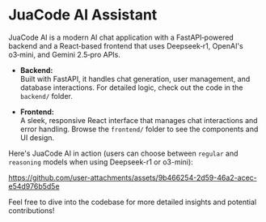 # JuaCode AI Assistant

JuaCode AI is a modern AI chat application with a FastAPI‑powered backend and a React‑based frontend that uses Deepseek‑r1, OpenAI's o3‑mini, and Gemini 2.5‑pro APIs.

- **Backend:**  
  Built with FastAPI, it handles chat generation, user management, and database interactions. For detailed logic, check out the code in the `backend/` folder.

- **Frontend:**  
  A sleek, responsive React interface that manages chat interactions and error handling. Browse the `frontend/` folder to see the components and UI design.

Here's JuaCode AI in action (users can choose between `regular` and `reasoning` models when using Deepseek-r1 or o3-mini):

  https://github.com/user-attachments/assets/9b466254-2d59-46a2-acec-e54d976b5d5e

Feel free to dive into the codebase for more detailed insights and potential contributions!
